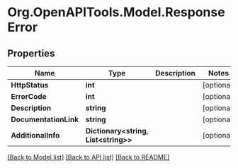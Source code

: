 # Org.OpenAPITools.Model.ResponseError

## Properties

Name | Type | Description | Notes
------------ | ------------- | ------------- | -------------
**HttpStatus** | **int** |  | [optional] 
**ErrorCode** | **int** |  | [optional] 
**Description** | **string** |  | [optional] 
**DocumentationLink** | **string** |  | [optional] 
**AdditionalInfo** | **Dictionary&lt;string, List&lt;string&gt;&gt;** |  | [optional] 

[[Back to Model list]](../README.md#documentation-for-models) [[Back to API list]](../README.md#documentation-for-api-endpoints) [[Back to README]](../README.md)

